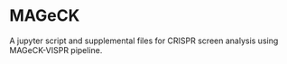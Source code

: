 # MAGeCK
A jupyter script and supplemental files for CRISPR screen analysis using MAGeCK-VISPR pipeline.
